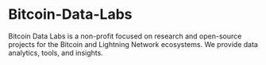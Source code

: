 # Bitcoin-Data-Labs
Bitcoin Data Labs is a non-profit focused on research and open-source projects for the Bitcoin and Lightning Network ecosystems. We provide data analytics, tools, and insights. 
